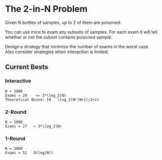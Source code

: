 # The 2-in-N Problem

Given N bottles of samples, up to 2 of them are poisoned.

You can use mice to exam any subsets of samples.  For each exam it will tell whether or not the subset contains poisoned sample.

Design a strategy that minimize the number of exams in the worst case.  Also consider strategies when interaction is limited.

## Current Bests

### Interactive
```
N = 1000
Exams = 20    <= 2*\log_2(N)
Theoretical Bound: 19   \log_2(N*(N+1)/2+1)
```

### 2-Round
```
N = 1000
Exams = 27   < 3*\log_2(N)
```

### 1-Round
```
N = 1000
Exams = 51   O(log(N))
```
